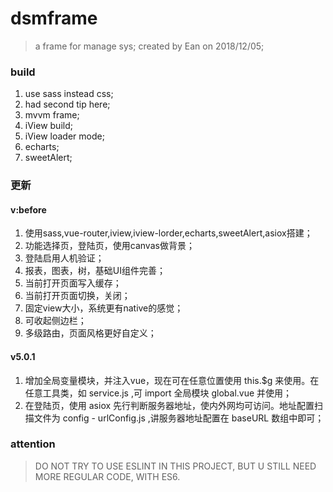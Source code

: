 # dsmframe

> a frame for manage sys;
> created by Ean on 2018/12/05;

### build 
1. use sass instead css;
2. had second tip here;
3. mvvm frame;
4. iView build;
5. iView loader mode;
6. echarts;
7. sweetAlert;

### 更新
#### v:before
1. 使用sass,vue-router,iview,iview-lorder,echarts,sweetAlert,asiox搭建；
2. 功能选择页，登陆页，使用canvas做背景；
3. 登陆启用人机验证；
4. 报表，图表，树，基础UI组件完善；
5. 当前打开页面写入缓存；
6. 当前打开页面切换，关闭；
7. 固定view大小，系统更有native的感觉；
8. 可收起侧边栏；
9. 多级路由，页面风格更好自定义；
#### v5.0.1
1. 增加全局变量模块，并注入vue，现在可在任意位置使用 this.$g 来使用。在任意工具类，如 service.js ,可 import 全局模块 global.vue 并使用；
2. 在登陆页，使用 asiox 先行判断服务器地址，使内外网均可访问。地址配置扫描文件为 config - urlConfig.js ,讲服务器地址配置在 baseURL 数组中即可；


### attention
> DO NOT TRY TO USE ESLINT IN THIS PROJECT,
> BUT U STILL NEED MORE REGULAR CODE,
> WITH ES6.


